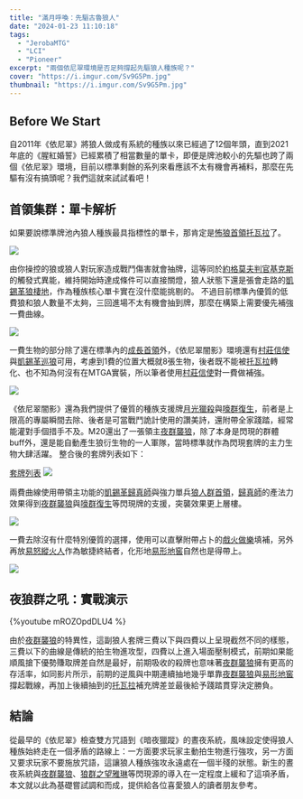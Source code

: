 ```yaml
---
title: "滿月呼喚：先驅古魯狼人"
date: "2024-01-23 11:10:18"
tags:
  - "JerobaMTG"
  - "LCI"
  - "Pioneer"
excerpt: "兩個依尼翠環境是否足夠撐起先驅狼人種族呢？"
cover: "https://i.imgur.com/Sv9G5Pm.jpg"
thumbnail: "https://i.imgur.com/Sv9G5Pm.jpg"
---
```




## Before We Start

自2011年《依尼翠》將狼人做成有系統的種族以來已經過了12個年頭，直到2021年底的《腥紅婚誓》已經累積了相當數量的單卡，即便是牌池較小的先驅也跨了兩個《依尼翠》環境，目前以標準剩餘的系列來看應該不太有機會再補料，那麼在先驅有沒有搞頭呢？我們這就來試試看吧！


## 首領集群：單卡解析

如果要說標準牌池內狼人種族最具指標性的單卡，那肯定是[怖狼首領托瓦拉](https://cards.scryfall.io/large/front/f/9/f953fad3-0cd1-48aa-8ed9-d7d2e293e6e2.jpg)了。

![](https://i.imgur.com/Ld5512a.png)

由你操控的狼或狼人對玩家造成戰鬥傷害就會抽牌，這等同於[約格莫夫判官基克斯](https://cards.scryfall.io/large/front/2/c/2c76f7e0-37e7-4e87-93a3-a25ba0674645.jpg)的觸發式異能，維持開始時達成條件可以直接關燈，狼人狀態下還是張會走路的[凱錫革狼棲地](https://cards.scryfall.io/large/front/a/f/af751b41-995c-4029-bed5-e449a2cac82b.jpg)，作為種族核心單卡實在沒什麼能挑剔的。
不過目前標準內優質的低費狼和狼人數量不太夠，三回進場不太有機會抽到牌，那麼在構築上需要優先補強一費曲線。

![](https://i.imgur.com/Bmjmybm.png)

一費生物的部分除了還在標準內的[成長首領](https://cards.scryfall.io/large/front/1/2/12e2feda-6a45-474c-92b9-3f94171a81ef.jpg)外，《依尼翠闇影》環境還有[村莊信使](https://cards.scryfall.io/large/front/8/b/8b6c878b-254e-4b59-8c51-9c7deeb766d2.jpg)與[凱錫革巡狼](https://cards.scryfall.io/large/front/6/c/6c2464a5-6217-47e1-8333-564c2a5fee5b.jpg)可用，考慮到1費的位置大概就8張生物，後者既不能被[托瓦拉](https://cards.scryfall.io/large/front/f/9/f953fad3-0cd1-48aa-8ed9-d7d2e293e6e2.jpg)轉化、也不知為何沒有在MTGA實裝，所以筆者使用[村莊信使](https://cards.scryfall.io/large/front/8/b/8b6c878b-254e-4b59-8c51-9c7deeb766d2.jpg)對一費做補強。

![](https://i.imgur.com/2NAoLzq.png)

《依尼翠闇影》還為我們提供了優質的種族支援牌[月光獵殺](https://cards.scryfall.io/large/front/d/5/d56c6251-f4b9-49bc-896e-b148fbdae88a.jpg)與[嚎群復生](https://cards.scryfall.io/large/front/b/e/be1ef23e-a7ee-4231-897a-a3c0be845625.jpg)，前者是上限高的專屬瞬間去除、後者是可當戰鬥詭計使用的讚美詩，還附帶全家踐踏，經常能灌對手個措手不及。M20還出了一張領主[夜群襲狼](https://cards.scryfall.io/large/front/8/5/85dbd72f-d715-4ddb-8cc4-008926cd0c4f.jpg)，除了本身是閃現的群體buff外，還是能自動產生狼衍生物的一人軍隊，當時標準就作為閃現套牌的主力生物大肆活躍。
整合後的套牌列表如下：

[套牌列表](https://www.mtggoldfish.com/deck/6132125#paper)
![](https://i.imgur.com/RJJCPsg.png)

兩費曲線使用帶領主功能的[凱錫革歸真師](https://cards.scryfall.io/large/front/8/a/8ab5f2e6-0e0a-4f7d-a959-3d07948ff317.jpg)與強力單兵[狼人群首領](https://cards.scryfall.io/large/front/4/d/4d867614-a860-4efa-9494-1a2092cd0ab3.jpg)，[歸真師](https://cards.scryfall.io/large/front/8/a/8ab5f2e6-0e0a-4f7d-a959-3d07948ff317.jpg)的產法力效果得到[夜群襲狼](https://cards.scryfall.io/large/front/8/5/85dbd72f-d715-4ddb-8cc4-008926cd0c4f.jpg)與[嚎群復生](https://cards.scryfall.io/large/front/b/e/be1ef23e-a7ee-4231-897a-a3c0be845625.jpg)等閃現牌的支援，突襲效果更上層樓。

![](https://i.imgur.com/qSGdsGp.png)

一費去除沒有什麼特別優質的選擇，使用可以直擊附帶占卜的[戲火做樂](https://cards.scryfall.io/large/front/2/9/297176f6-08f0-4ed6-8765-5446a70c4444.jpg)填補，另外再放[易怒縱火人](https://cards.scryfall.io/large/front/8/7/87a02ac1-c43a-43cc-9c2b-628cfdeb4cbf.jpg)作為敏捷終結者，化形地[易形地窖](https://cards.scryfall.io/large/front/8/4/8455665b-4222-4f1a-96b8-5ba69fa6e730.jpg)自然也是得帶上。

![](https://i.imgur.com/KFgqomB.png)


## 夜狼群之吼：實戰演示

{%youtube mROZOpdDLU4 %}

由於[夜群襲狼](https://cards.scryfall.io/large/front/8/5/85dbd72f-d715-4ddb-8cc4-008926cd0c4f.jpg)的特異性，這副狼人套牌三費以下與四費以上呈現截然不同的樣態，三費以下的曲線是傳統的拍生物進攻型，四費以上進入場面壓制模式，前期如果能順風搶下優勢賺取牌差自然是最好，前期吸收的殺牌也意味著[夜群襲狼](https://cards.scryfall.io/large/front/8/5/85dbd72f-d715-4ddb-8cc4-008926cd0c4f.jpg)擁有更高的存活率，如同影片所示，前期的逆風與中期連續抽地幾乎單靠[夜群襲狼](https://cards.scryfall.io/large/front/8/5/85dbd72f-d715-4ddb-8cc4-008926cd0c4f.jpg)與[易形地窖](https://cards.scryfall.io/large/front/8/4/8455665b-4222-4f1a-96b8-5ba69fa6e730.jpg)撐起戰線，再加上後續抽到的[托瓦拉](https://cards.scryfall.io/large/front/f/9/f953fad3-0cd1-48aa-8ed9-d7d2e293e6e2.jpg)補充牌差並最後給予踐踏貫穿決定勝負。


## 結論

從最早的《依尼翠》檢查雙方咒語到《暗夜獵蹤》的晝夜系統，風味設定使得狼人種族始終走在一個矛盾的路線上：一方面要求玩家主動拍生物進行強攻，另一方面又要求玩家不要施放咒語，這讓狼人種族強攻永遠處在一個半殘的狀態。新生的晝夜系統與[夜群襲狼](https://cards.scryfall.io/large/front/8/5/85dbd72f-d715-4ddb-8cc4-008926cd0c4f.jpg)、[狼群之望雅琳](https://cards.scryfall.io/large/front/5/0/50d4b0df-a1d8-494f-a019-70ce34161320.jpg)等閃現源的導入在一定程度上緩和了這項矛盾，本文就以此為基礎嘗試調和而成，提供給各位喜愛狼人的讀者朋友參考。
